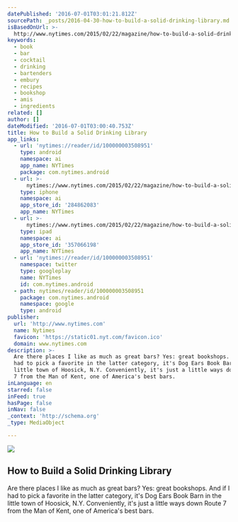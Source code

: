 ```yaml
---
datePublished: '2016-07-01T03:01:21.812Z'
sourcePath: _posts/2016-04-30-how-to-build-a-solid-drinking-library.md
isBasedOnUrl: >-
  http://www.nytimes.com/2015/02/22/magazine/how-to-build-a-solid-drinking-library.html
keywords:
  - book
  - bar
  - cocktail
  - drinking
  - bartenders
  - embury
  - recipes
  - bookshop
  - amis
  - ingredients
related: []
author: []
dateModified: '2016-07-01T03:00:40.753Z'
title: How to Build a Solid Drinking Library
app_links:
  - url: 'nytimes://reader/id/100000003508951'
    type: android
    namespace: ai
    app_name: NYTimes
    package: com.nytimes.android
  - url: >-
      nytimes://www.nytimes.com/2015/02/22/magazine/how-to-build-a-solid-drinking-library.html
    type: iphone
    namespace: ai
    app_store_id: '284862083'
    app_name: NYTimes
  - url: >-
      nytimes://www.nytimes.com/2015/02/22/magazine/how-to-build-a-solid-drinking-library.html
    type: ipad
    namespace: ai
    app_store_id: '357066198'
    app_name: NYTimes
  - url: 'nytimes://reader/id/100000003508951'
    namespace: twitter
    type: googleplay
    name: NYTimes
    id: com.nytimes.android
  - path: nytimes/reader/id/100000003508951
    package: com.nytimes.android
    namespace: google
    type: android
publisher:
  url: 'http://www.nytimes.com'
  name: Nytimes
  favicon: 'https://static01.nyt.com/favicon.ico'
  domain: www.nytimes.com
description: >-
  Are there places I like as much as great bars? Yes: great bookshops. And if I
  had to pick a favorite in the latter category, it's Dog Ears Book Barn in the
  little town of Hoosick, N.Y. Conveniently, it's just a little ways down Route
  7 from the Man of Kent, one of America's best bars.
inLanguage: en
starred: false
inFeed: true
hasPage: false
inNav: false
_context: 'http://schema.org'
_type: MediaObject

---
```

<article style=""><img src="https://imgflo.herokuapp.com/graph/vahj1ThiexotieMo/a20254bbfb33d13387e24057f725c12d/croprotate.jpg?cropheight=547&amp;cropwidth=1050&amp;degrees=0&amp;input=https%3A%2F%2Fs3-us-west-2.amazonaws.com%2Fthe-grid-img%2Fp%2F6f3c3486b0667a20b93cfb5b648ccf57af028336.jpg&amp;x=0&amp;y=0" /><h1>How to Build a Solid Drinking Library</h1><p>Are there places I like as much as great bars? Yes: great bookshops. And if I had to pick a favorite in the latter category, it's Dog Ears Book Barn in the little town of Hoosick, N.Y. Conveniently, it's just a little ways down Route 7 from the Man of Kent, one of America's best bars.</p></article>